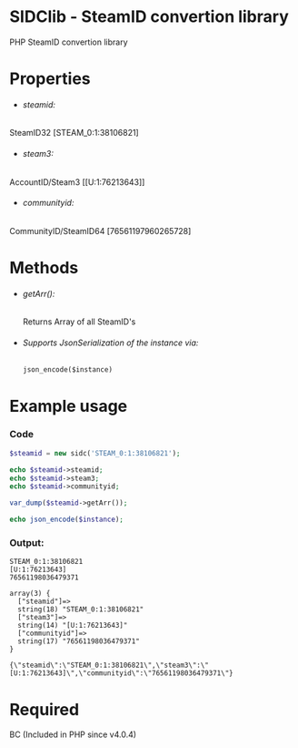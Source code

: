 # SIDClib - SteamID convertion library
PHP SteamID convertion library

# Properties

* ###### steamid:
SteamID32 [STEAM_0:1:38106821]

* ###### steam3:
AccountID/Steam3 [[U:1:76213643]]
    
* ###### communityid:
CommunityID/SteamID64 [76561197960265728]

# Methods

* ###### getArr():
    Returns Array of all SteamID's

* ###### Supports JsonSerialization of the instance via:
    `json_encode($instance)`


# Example usage

### Code

  ```php
  $steamid = new sidc('STEAM_0:1:38106821');

  echo $steamid->steamid;
  echo $steamid->steam3;
  echo $steamid->communityid;

  var_dump($steamid->getArr());

  echo json_encode($instance);
  ```

### Output:

  ```
  STEAM_0:1:38106821
  [U:1:76213643]
  76561198036479371

  array(3) {
    ["steamid"]=>
    string(18) "STEAM_0:1:38106821"
    ["steam3"]=>
    string(14) "[U:1:76213643]"
    ["communityid"]=>
    string(17) "76561198036479371"
  }

  {\"steamid\":\"STEAM_0:1:38106821\",\"steam3\":\"[U:1:76213643]\",\"communityid\":\"76561198036479371\"}
  ```


# Required
BC (Included in PHP since v4.0.4)
